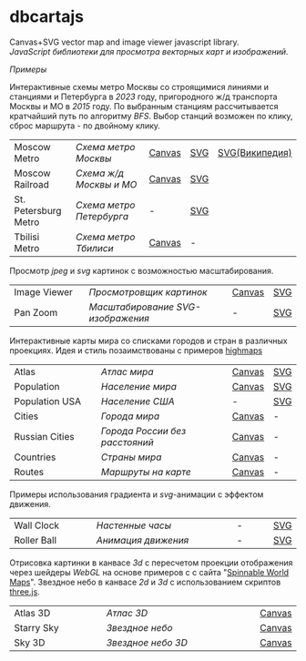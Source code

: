 # dbcartajs
Canvas+SVG vector map and image viewer javascript library.  
*JavaScript библиотеки для просмотра векторных карт и изображений*.

*Примеры*

Интерактивные схемы метро Москвы со строящимися линиями и станциями и Петербурга в <i>2023</i> году, 
пригородного ж/д транспорта Москвы и МО в <i>2015</i> году.
По выбранным станциям рассчитывается кратчайший путь по алгоритму <i>BFS</i>.
Выбор станций возможен по клику, сброс маршрута - по двойному клику.

<table>
 <tr>
  <td width="200px"> Moscow Metro </td>
  <td width="350px"> <i>Схема метро Москвы</i> </td>
  <td> <a href="https://egaxegax.github.io/dbcartajs/mosmetro.html"> Canvas </a> </td>
  <td> <a href="https://egaxegax.github.io/dbcartajs/svg/mosmetro.html"> SVG </a> </td>
  <td> <a href="https://egaxegax.github.io/dbcartajs/svg/mosmetro2.html"> SVG(Википедия) </a> </td>
 </tr>
 <tr>
  <td> Moscow Railroad </td>
  <td> <i>Схема ж/д Москвы и МО</i> </td>
  <td> <a href="https://egaxegax.github.io/dbcartajs/mosrails.html"> Canvas </a> </td>
  <td colspan=2> <a href="https://egaxegax.github.io/dbcartajs/svg/mosrails.html"> SVG </a> </td>
 </tr>
 <tr>
  <td> St. Petersburg Metro </td>
  <td> <i>Схема метро Петербурга</i> </td>
  <td> - </td>
  <td colspan=2> <a href="https://egaxegax.github.io/dbcartajs/svg/metrospb.html"> SVG </a> </td>
 </tr>
 <tr>
  <td> Tbilisi Metro  </td>
  <td> <i>Схема метро Тбилиси</i> </td>
  <td> <a href="https://egaxegax.github.io/dbcartajs/metro-tbilisi.html"> Canvas </a> </td>
  <td colspan=2> - </td>
 </tr>
</table>

Просмотр *jpeg* и *svg* картинок с возможностью масштабирования.

<table>
 <tr>
  <td width="200px"> Image Viewer </td>
  <td width="350px"> <i>Просмотровщик картинок</i> </td>
  <td> <a href="https://egaxegax.github.io/dbcartajs/imgviewer.html"> Canvas </a> </td>
  <td> <a href="https://egaxegax.github.io/dbcartajs/svg/imgviewer.html"> SVG </a> </td>
 </tr>
 <tr>
  <td> Pan Zoom </td>
  <td> <i>Масштабирование SVG-изображения</i> </td>
  <td> - </td>
  <td> <a href="https://egaxegax.github.io/dbcartajs/svg/panzoom.html"> SVG </a> </td>
 </tr>
</table>

Интерактивные карты мира со списками городов и стран в различных проекциях. 
Идея и стиль позаимствованы с примеров <a href="http://www.highcharts.com/maps/demo">highmaps</a> 

<table>
 <tr>
  <td width="200px"> Atlas </td>
  <td width="350px"> <i>Атлас мира</i> </td>
  <td> <a href="https://egaxegax.github.io/dbcartajs/atlas.html"> Canvas </a> </td>
  <td> <a href="https://egaxegax.github.io/dbcartajs/svg/atlas.html"> SVG </a> </td>
 </tr>
 <tr>
  <td> Population </td>
  <td> <i>Население мира</i> </td>
  <td> <a href="https://egaxegax.github.io/dbcartajs/usemap.html"> Canvas </a> </td>
  <td> <a href="https://egaxegax.github.io/dbcartajs/svg/usemap.html"> SVG </a> </td>
 </tr>
 <tr>
  <td> Population USA </td>
  <td> <i>Население США</i> </td>
  <td> - </td>
  <td> <a href="https://egaxegax.github.io/dbcartajs/svg/us.html"> SVG </a> </td>
 </tr>
 <tr>
  <td> Cities </td>
  <td> <i>Города мира</i> </td>
  <td> <a href="https://egaxegax.github.io/dbcartajs/cities.html"> Canvas </a> </td>
  <td> - </td>
 </tr>
 <tr>
  <td> Russian Cities </td>
  <td> <i>Города России без расстояний</i> </td>
  <td> <a href="https://egaxegax.github.io/dbcartajs/russ.html"> Canvas </a> </td>
  <td> - </td>
 </tr>
 <tr>
  <td> Countries </td>
  <td> <i>Страны мира</i> </td>
  <td> <a href="https://egaxegax.github.io/dbcartajs/countries.html"> Canvas </a> </td>
  <td> - </td>
 </tr>
 <tr>
  <td> Routes </td>
  <td> <i>Маршруты на карте</i> </td>
  <td> <a href="https://egaxegax.github.io/dbcartajs/merc.html"> Canvas </a> </td>
  <td> - </td>
 </tr>
</table>

Примеры использования градиента и *svg*-анимации с эффектом движения.

<table>
 <tr>
  <td width="200px"> Wall Clock </td>
  <td width="350px"> <i>Настенные часы</i> </td>
  <td> - </td>
  <td> <a href="https://egaxegax.github.io/dbcartajs/svg/clock.html"> SVG </a> </td>
 </tr>
 <tr>
  <td> Roller Ball </td>
  <td> <i>Анимация движения</i> </td>
  <td width="80px"> - </td>
  <td> <a href="https://egaxegax.github.io/dbcartajs/svg/rollerball.html"> SVG </a> </td>
 </tr>
</table>

Отрисовка картинки в канвасе <i>3d</i> с пересчетом проекции отображения через шейдеры <i>WebGL</i> на основе примеров с с сайта "<a href="http://vcg.isti.cnr.it/~tarini/spinnableworldmaps/">Spinnable World Maps</a>". 
Звездное небо в канвасе <i>2d</i> и <i>3d</i> с использованием скриптов <a href="https://github.com/mrdoob/three.js">three.js</a>.

<table>
 <tr>
  <td width="200px"> Atlas 3D </td>
  <td width="350px"> <i>Атлас 3D</i> </td>
  <td> <a href="https://egaxegax.github.io/dbcartajs/map3d.html"> Canvas </a> </td>
 </tr>
 <tr>
  <td> Starry Sky </td>
  <td> <i>Звездное небо</i> </td>
  <td> <a href="https://egaxegax.github.io/dbcartajs/starry.html"> Canvas </a> </td>
 </tr>
 <tr>
  <td> Sky 3D </td>
  <td> <i>Звездное небо 3D</i> </td>
  <td> <a href="https://egaxegax.github.io/dbcartajs/sky3d.html"> Canvas </a> </td>
 </tr>
</table>
